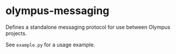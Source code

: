 # olympus-messaging

Defines a standalone messaging protocol for use between Olympus projects.

See `example.py` for a usage example.
